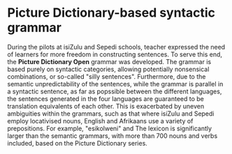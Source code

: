# Picture Dictionary-based syntactic grammar

During the pilots at isiZulu and Sepedi schools, teacher expressed the need of learners for more freedom in constructing sentences. To serve this end, the **Picture Dictionary Open** grammar was developed. The grammar is based purely on syntactic categories, allowing potentially nonsensical combinations, or so-called "silly sentences". Furthermore, due to the semantic unpredictability of the sentences, while the grammar is parallel in a syntactic sentence, as far as popssible between the different languages, the sentences generated in the four languages are guaranteed to be translation equivalents of each other. This is exacerbated by uneven ambiguities within the grammars, such as that where isiZulu and Sepedi employ locativised nouns, English and Afrikaans use a variety of prepositions. For example, "esikolweni" and The lexicon is significantly larger than the semantic grammars, with more than 700 nouns and verbs included, based on the Picture Dictionary series.
